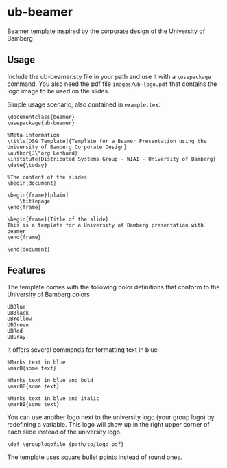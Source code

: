 # ub-beamer

Beamer template inspired by the corporate design of the University of Bamberg

## Usage

Include the ub-beamer.sty file in your path and use it with a `\usepackage` command.
You also need the pdf file `images/ub-logo.pdf` that contains the logo image to be used on the slides.

Simple usage scenario, also contained in `example.tex`:

	\documentclass{beamer}
	\usepackage{ub-beamer}

	%Meta information
	\title[DSG Template]{Template for a Beamer Presentation using the University of Bamberg Corporate Design}
	\author{J\"org Lenhard}
	\institute{Distributed Systems Group - WIAI - University of Bamberg}
	\date{\today}

	%The content of the slides
	\begin{document}

	\begin{frame}[plain]
		\titlepage
	\end{frame}

	\begin{frame}{Title of the slide}
	This is a template for a University of Bamberg presentation with beamer
	\end{frame}

	\end{document}
	
## Features
The template comes with the following color definitions that conform to the University of Bamberg colors

	UBBlue
	UBBlack
	UBYellow
	UBGreen
	UBRed
	UBGray
	
It offers several commands for formatting text in blue 

	%Marks text in blue
 	\marB{some text}
 	
 	%Marks text in blue and bold
 	\marBB{some text}
 	
 	%Marks text in blue and italic
 	\marBI{some text}
 	
You can use another logo next to the university logo (your group logo) by redefining a variable.
This logo will show up in the right upper corner of each slide instead of the university logo.

	\def \grouplogofile {path/to/logo.pdf}
	
The template uses square bullet points instead of round ones.